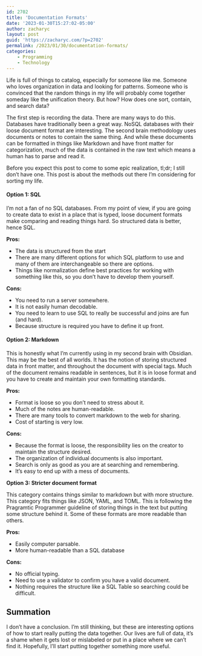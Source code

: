 ```yaml
---
id: 2702
title: 'Documentation Formats'
date: '2023-01-30T15:27:02-05:00'
author: zacharyc
layout: post
guid: 'https://zacharyc.com/?p=2702'
permalink: /2023/01/30/documentation-formats/
categories:
    - Programming
    - Technology
---
```


Life is full of things to catalog, especially for someone like me. Someone who loves organization in data and looking for patterns. Someone who is convinced that the random things in my life will probably come together someday like the unification theory. But how? How does one sort, contain, and search data?

The first step is recording the data. There are many ways to do this. Databases have traditionally been a great way. NoSQL databases with their loose document format are interesting. The second brain methodology uses documents or notes to contain the same thing. And while these documents can be formatted in things like Markdown and have front matter for categorization, much of the data is contained in the raw text which means a human has to parse and read it.

Before you expect this post to come to some epic realization, tl;dr; I still don’t have one. This post is about the methods out there I’m considering for sorting my life.

#### Option 1: SQL

I’m not a fan of no SQL databases. From my point of view, if you are going to create data to exist in a place that is typed, loose document formats make comparing and reading things hard. So structured data is better, hence SQL.

**Pros:**

- The data is structured from the start
- There are many different options for which SQL platform to use and many of them are interchangeable so there are options.
- Things like normalization define best practices for working with something like this, so you don’t have to develop them yourself.

**Cons:**

- You need to run a server somewhere.
- It is not easily human decodable.
- You need to learn to use SQL to really be successful and joins are fun (and hard).
- Because structure is required you have to define it up front.

#### Option 2: Markdown

This is honestly what I’m currently using in my second brain with Obsidian. This may be the best of all worlds. It has the notion of storing structured data in front matter, and throughout the document with special tags. Much of the document remains readable in sentences, but it is in loose format and you have to create and maintain your own formatting standards.

**Pros:**

- Format is loose so you don’t need to stress about it.
- Much of the notes are human-readable.
- There are many tools to convert markdown to the web for sharing.
- Cost of starting is very low.

**Cons:**

- Because the format is loose, the responsibility lies on the creator to maintain the structure desired.
- The organization of individual documents is also important.
- Search is only as good as you are at searching and remembering.
- It’s easy to end up with a mess of documents.

**Option 3: Stricter document format**

This category contains things similar to markdown but with more structure. This category fits things like JSON, YAML, and TOML. This is following the Pragramtic Programmer guideline of storing things in the text but putting some structure behind it. Some of these formats are more readable than others.

**Pros:**

- Easily computer parsable.
- More human-readable than a SQL database

**Cons:**

- No official typing.
- Need to use a validator to confirm you have a valid document.
- Nothing requires the structure like a SQL Table so searching could be difficult.

## Summation

I don’t have a conclusion. I’m still thinking, but these are interesting options of how to start really putting the data together. Our lives are full of data, it’s a shame when it gets lost or mislabeled or put in a place where we can’t find it. Hopefully, I’ll start putting together something more useful.
